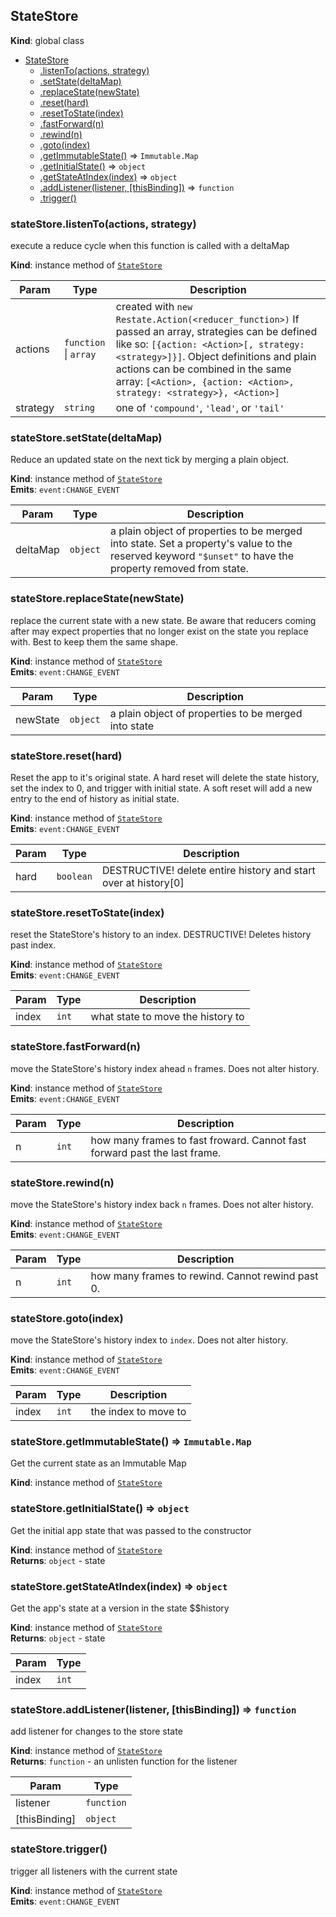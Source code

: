 <a name="StateStore"></a>

## StateStore
**Kind**: global class  

* [StateStore](#StateStore)
    * [.listenTo(actions, strategy)](#StateStore+listenTo)
    * [.setState(deltaMap)](#StateStore+setState)
    * [.replaceState(newState)](#StateStore+replaceState)
    * [.reset(hard)](#StateStore+reset)
    * [.resetToState(index)](#StateStore+resetToState)
    * [.fastForward(n)](#StateStore+fastForward)
    * [.rewind(n)](#StateStore+rewind)
    * [.goto(index)](#StateStore+goto)
    * [.getImmutableState()](#StateStore+getImmutableState) ⇒ <code>Immutable.Map</code>
    * [.getInitialState()](#StateStore+getInitialState) ⇒ <code>object</code>
    * [.getStateAtIndex(index)](#StateStore+getStateAtIndex) ⇒ <code>object</code>
    * [.addListener(listener, [thisBinding])](#StateStore+addListener) ⇒ <code>function</code>
    * [.trigger()](#StateStore+trigger)

<a name="StateStore+listenTo"></a>

### stateStore.listenTo(actions, strategy)
execute a reduce cycle when this function is called with a deltaMap

**Kind**: instance method of <code>[StateStore](#StateStore)</code>  

| Param | Type | Description |
| --- | --- | --- |
| actions | <code>function</code> &#124; <code>array</code> | created with `new Restate.Action(<reducer_function>)`   If passed an array, strategies can be defined like so: `[{action: <Action>[, strategy: <strategy>]}]`.   Object definitions and plain actions can be combined in the same array:   `[<Action>, {action: <Action>, strategy: <strategy>}, <Action>]` |
| strategy | <code>string</code> | one of `'compound'`, `'lead'`, or `'tail'` |

<a name="StateStore+setState"></a>

### stateStore.setState(deltaMap)
Reduce an updated state on the next tick by merging a plain object.

**Kind**: instance method of <code>[StateStore](#StateStore)</code>  
**Emits**: <code>event:CHANGE_EVENT</code>  

| Param | Type | Description |
| --- | --- | --- |
| deltaMap | <code>object</code> | a plain object of properties to be merged into state. Set a property's   value to the reserved keyword `"$unset"` to have the property removed from state. |

<a name="StateStore+replaceState"></a>

### stateStore.replaceState(newState)
replace the current state with a new state. Be aware that reducers coming after may expect properties
  that no longer exist on the state you replace with. Best to keep them the same shape.

**Kind**: instance method of <code>[StateStore](#StateStore)</code>  
**Emits**: <code>event:CHANGE_EVENT</code>  

| Param | Type | Description |
| --- | --- | --- |
| newState | <code>object</code> | a plain object of properties to be merged into state |

<a name="StateStore+reset"></a>

### stateStore.reset(hard)
Reset the app to it's original state. A hard reset will delete the state history, set the
  index to 0, and trigger with initial state. A soft reset will add a new entry to the end of
  history as initial state.

**Kind**: instance method of <code>[StateStore](#StateStore)</code>  
**Emits**: <code>event:CHANGE_EVENT</code>  

| Param | Type | Description |
| --- | --- | --- |
| hard | <code>boolean</code> | DESTRUCTIVE! delete entire history and start over at history[0] |

<a name="StateStore+resetToState"></a>

### stateStore.resetToState(index)
reset the StateStore's history to an index. DESTRUCTIVE! Deletes history past index.

**Kind**: instance method of <code>[StateStore](#StateStore)</code>  
**Emits**: <code>event:CHANGE_EVENT</code>  

| Param | Type | Description |
| --- | --- | --- |
| index | <code>int</code> | what state to move the history to |

<a name="StateStore+fastForward"></a>

### stateStore.fastForward(n)
move the StateStore's history index ahead `n` frames. Does not alter history.

**Kind**: instance method of <code>[StateStore](#StateStore)</code>  
**Emits**: <code>event:CHANGE_EVENT</code>  

| Param | Type | Description |
| --- | --- | --- |
| n | <code>int</code> | how many frames to fast froward. Cannot fast forward past the last frame. |

<a name="StateStore+rewind"></a>

### stateStore.rewind(n)
move the StateStore's history index back `n` frames. Does not alter history.

**Kind**: instance method of <code>[StateStore](#StateStore)</code>  
**Emits**: <code>event:CHANGE_EVENT</code>  

| Param | Type | Description |
| --- | --- | --- |
| n | <code>int</code> | how many frames to rewind. Cannot rewind past 0. |

<a name="StateStore+goto"></a>

### stateStore.goto(index)
move the StateStore's history index to `index`. Does not alter history.

**Kind**: instance method of <code>[StateStore](#StateStore)</code>  
**Emits**: <code>event:CHANGE_EVENT</code>  

| Param | Type | Description |
| --- | --- | --- |
| index | <code>int</code> | the index to move to |

<a name="StateStore+getImmutableState"></a>

### stateStore.getImmutableState() ⇒ <code>Immutable.Map</code>
Get the current state as an Immutable Map

**Kind**: instance method of <code>[StateStore](#StateStore)</code>  
<a name="StateStore+getInitialState"></a>

### stateStore.getInitialState() ⇒ <code>object</code>
Get the initial app state that was passed to the constructor

**Kind**: instance method of <code>[StateStore](#StateStore)</code>  
**Returns**: <code>object</code> - state  
<a name="StateStore+getStateAtIndex"></a>

### stateStore.getStateAtIndex(index) ⇒ <code>object</code>
Get the app's state at a version in the state $$history

**Kind**: instance method of <code>[StateStore](#StateStore)</code>  
**Returns**: <code>object</code> - state  

| Param | Type |
| --- | --- |
| index | <code>int</code> | 

<a name="StateStore+addListener"></a>

### stateStore.addListener(listener, [thisBinding]) ⇒ <code>function</code>
add listener for changes to the store state

**Kind**: instance method of <code>[StateStore](#StateStore)</code>  
**Returns**: <code>function</code> - an unlisten function for the listener  

| Param | Type |
| --- | --- |
| listener | <code>function</code> | 
| [thisBinding] | <code>object</code> | 

<a name="StateStore+trigger"></a>

### stateStore.trigger()
trigger all listeners with the current state

**Kind**: instance method of <code>[StateStore](#StateStore)</code>  
**Emits**: <code>event:CHANGE_EVENT</code>  
